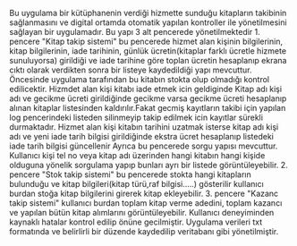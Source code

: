Bu uygulama bir kütüphanenin verdiği hizmette sunduğu kitapların takibinin sağlanmasını ve digital ortamda otomatik yapılan kontroller ile yönetilmesini sağlayan bir uygulamadır.
Bu yapı 3 alt pencerede yönetilmektedir 1. pencere "Kitap takip sistemi" bu pencerede hizmet alan kişinin bilgilerinin, kitap bilgilerinin, iade tarihinin, günlük ücretin(kitaplar farklı ücretle hizmete sunuluyorsa) girildiği ve iade tarihine göre toplan ücretin hesaplanıp ekrana cıktı olarak verdikten sonra bir listeye kaydedildiği yapı mevcuttur. Öncesinde uygulama tarafından bu kitabın stokta olup olmadığı kontrol edilicektir.
Hizmdet alan kişi kitabı iade etmek icin geldiginde Kitap adı kişi adı ve gecikme ücreti girildiğinde gecikme varsa gecikme ücreti hesaplanıp alınan kitaplar listesinden kaldırılır.Fakat gecmiş kayıtların takibi için yapılan log pencerindeki listeden silinmeyip takip edilmek icin kayıtlar sürekli durmaktadır.
Hizmet alan kişi kitabın tarihini uzatmak isterse kitap adı kişi adı ve yeni iade tarih bilgisi girildiğinde ekstra ücret hesaplanıp listedeki iade tarih bilgisi güncellenir
Ayrıca bu pencerede sorgu yapısı mevcuttur. Kullanıcı kişi tel no veya kitap adı üzerinden hangi kitabın hangi kişide olduguna yönelik sorgulama yapıp bunları ayrı bir listede görüntüleyebilir.
2. pencere "Stok takip sistemi" bu pencerede stokta hangi kitapların bulunduğu ve kitap bilgileri(kitap türü,raf bilgisi.....) gösterilir kullanıcı burdan stoğa kitap bilgilerini girerek kitap ekleyebilir.
3. pencere "Kazanc takip sistemi" kullanıcı burdan toplam kitap verme adedini, toplam kazancı ve yapılan bütün kitap alımlarını görüntüleyebilir.
Kullanıcı deneyiminden kaynaklı hatalar kontrol edilip önüne gecilmiştir. Uygulama verileri txt formatında ve belirlirli bir düzende kaydedilip veritabanı gibi yönetilmiştir.
